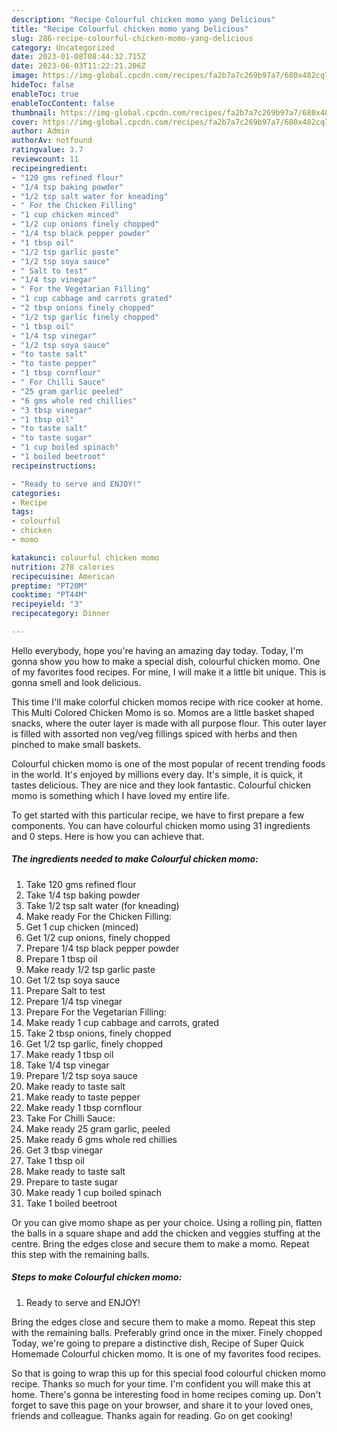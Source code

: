 ```yaml
---
description: "Recipe Colourful chicken momo yang Delicious"
title: "Recipe Colourful chicken momo yang Delicious"
slug: 286-recipe-colourful-chicken-momo-yang-delicious
category: Uncategorized
date: 2023-01-08T08:44:32.715Z
date: 2023-06-03T11:22:21.206Z
image: https://img-global.cpcdn.com/recipes/fa2b7a7c269b97a7/680x482cq70/colourful-chicken-momo-recipe-main-photo.jpg
hideToc: false
enableToc: true
enableTocContent: false
thumbnail: https://img-global.cpcdn.com/recipes/fa2b7a7c269b97a7/680x482cq70/colourful-chicken-momo-recipe-main-photo.jpg
cover: https://img-global.cpcdn.com/recipes/fa2b7a7c269b97a7/680x482cq70/colourful-chicken-momo-recipe-main-photo.jpg
author: Admin
authorAv: notfound
ratingvalue: 3.7
reviewcount: 11
recipeingredient:
- "120 gms refined flour"
- "1/4 tsp baking powder"
- "1/2 tsp salt water for kneading"
- " For the Chicken Filling"
- "1 cup chicken minced"
- "1/2 cup onions finely chopped"
- "1/4 tsp black pepper powder"
- "1 tbsp oil"
- "1/2 tsp garlic paste"
- "1/2 tsp soya sauce"
- " Salt to test"
- "1/4 tsp vinegar"
- " For the Vegetarian Filling"
- "1 cup cabbage and carrots grated"
- "2 tbsp onions finely chopped"
- "1/2 tsp garlic finely chopped"
- "1 tbsp oil"
- "1/4 tsp vinegar"
- "1/2 tsp soya sauce"
- "to taste salt"
- "to taste pepper"
- "1 tbsp cornflour"
- " For Chilli Sauce"
- "25 gram garlic peeled"
- "6 gms whole red chillies"
- "3 tbsp vinegar"
- "1 tbsp oil"
- "to taste salt"
- "to taste sugar"
- "1 cup boiled spinach"
- "1 boiled beetroot"
recipeinstructions:

- "Ready to serve and ENJOY!"
categories:
- Recipe
tags:
- colourful
- chicken
- momo

katakunci: colourful chicken momo 
nutrition: 278 calories
recipecuisine: American
preptime: "PT20M"
cooktime: "PT44M"
recipeyield: "3"
recipecategory: Dinner

---
```



Hello everybody, hope you're having an amazing day today. Today, I'm gonna show you how to make a special dish, colourful chicken momo. One of my favorites food recipes. For mine, I will make it a little bit unique. This is gonna smell and look delicious.

This time I&#39;ll make colorful chicken momos recipe with rice cooker at home. This Multi Colored Chicken Momo is so. Momos are a little basket shaped snacks, where the outer layer is made with all purpose flour. This outer layer is filled with assorted non veg/veg fillings spiced with herbs and then pinched to make small baskets.

Colourful chicken momo is one of the most popular of recent trending foods in the world. It's enjoyed by millions every day. It's simple, it is quick, it tastes delicious. They are nice and they look fantastic. Colourful chicken momo is something which I have loved my entire life.


To get started with this particular recipe, we have to first prepare a few components. You can have colourful chicken momo using 31 ingredients and 0 steps. Here is how you can achieve that.

<!--inarticleads1-->

##### The ingredients needed to make Colourful chicken momo:

1. Take 120 gms refined flour
1. Take 1/4 tsp baking powder
1. Take 1/2 tsp salt water (for kneading)
1. Make ready  For the Chicken Filling:
1. Get 1 cup chicken (minced)
1. Get 1/2 cup onions, finely chopped
1. Prepare 1/4 tsp black pepper powder
1. Prepare 1 tbsp oil
1. Make ready 1/2 tsp garlic paste
1. Get 1/2 tsp soya sauce
1. Prepare  Salt to test
1. Prepare 1/4 tsp vinegar
1. Prepare  For the Vegetarian Filling:
1. Make ready 1 cup cabbage and carrots, grated
1. Take 2 tbsp onions, finely chopped
1. Get 1/2 tsp garlic, finely chopped
1. Make ready 1 tbsp oil
1. Take 1/4 tsp vinegar
1. Prepare 1/2 tsp soya sauce
1. Make ready to taste salt
1. Make ready to taste pepper
1. Make ready 1 tbsp cornflour
1. Take  For Chilli Sauce:
1. Make ready 25 gram garlic, peeled
1. Make ready 6 gms whole red chillies
1. Get 3 tbsp vinegar
1. Take 1 tbsp oil
1. Make ready to taste salt
1. Prepare to taste sugar
1. Make ready 1 cup boiled spinach
1. Take 1 boiled beetroot


Or you can give momo shape as per your choice. Using a rolling pin, flatten the balls in a square shape and add the chicken and veggies stuffing at the centre. Bring the edges close and secure them to make a momo. Repeat this step with the remaining balls. 

<!--inarticleads2-->

##### Steps to make Colourful chicken momo:


1. Ready to serve and ENJOY!

Bring the edges close and secure them to make a momo. Repeat this step with the remaining balls. Preferably grind once in the mixer. Finely chopped Today, we&#39;re going to prepare a distinctive dish, Recipe of Super Quick Homemade Colourful chicken momo. It is one of my favorites food recipes. 

So that is going to wrap this up for this special food colourful chicken momo recipe. Thanks so much for your time. I'm confident you will make this at home. There's gonna be interesting food in home recipes coming up. Don't forget to save this page on your browser, and share it to your loved ones, friends and colleague. Thanks again for reading. Go on get cooking!
